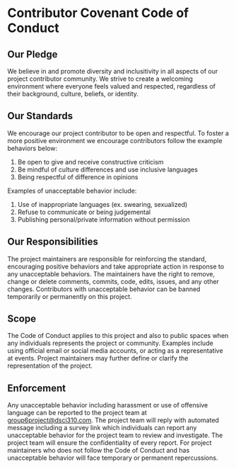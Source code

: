 # Contributor Covenant Code of Conduct

## Our Pledge

We believe in and promote diversity and inclusitivity in all aspects of our project contributor community. We strive to create a welcoming environment where everyone feels valued and respected, regardless of their background, culture, beliefs, or identity.


## Our Standards

We encourage our project contributor to be open and respectful. To foster a more positive environment we encourage contributors follow the example behaviors below:

1. Be open to give and receive constructive criticism
2. Be mindful of culture differences and use inclusive languages
3. Being respectful of difference in opinions

Examples of unacceptable behavior include:

1. Use of inappropriate languages (ex. swearing, sexualized)
2. Refuse to communicate or being judgemental
3. Publishing personal/private information without permission


## Our Responsibilities

The project maintainers are responsible for reinforcing the standard, encouraging positive behaviors and take appropriate action in response to any unacceptable behaviors. The maintainers have the right to remove, change or delete comments, commits, code, edits, issues, and any other changes. Contributors with unacceptable behavior can be banned temporarily or permanently on this project.


## Scope

The Code of Conduct applies to this project and also to public spaces when any individuals represents the project or community. Examples include using official email or social media accounts, or acting as a representative at events. Project maintainers may further define or clarify the representation of the project.

## Enforcement

Any unacceptable behavior including harassment or use of offensive language can be reported to the project team at group6project@dsci310.com. The project team will reply with automated message including a survey link which individuals can report any unacceptable behavior for the project team to review and investigate. The project team will ensure the confidentiality of every report. For project maintainers who does not follow the Code of Conduct and has unacceptable behavior will face temporary or permanent repercussions.


